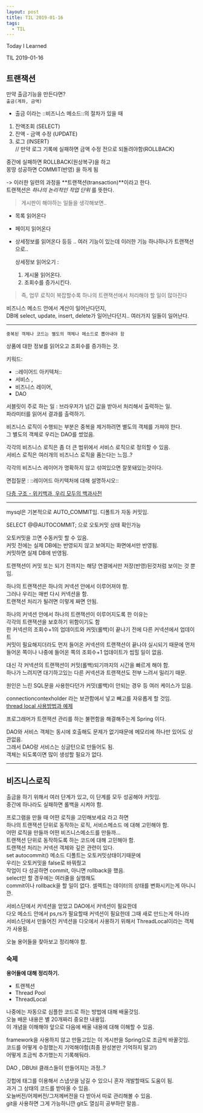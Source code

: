 ```yaml
---
layout: post
title: TIL 2019-01-16
tags:
  - TIL
---
```


Today I Learned

TIL 2019-01-16

## 트랜잭션

만약 출금기능을 만든다면?  
`출금(계좌, 금액)`

* 출금 이라는 ::비즈니스 메소드::의 절차가 있을 때
1. 잔액조회 (SELECT)
2. 잔액 - 금액 수정 (UPDATE) 
3. 로그 (INSERT)  
   // 만약 로그 기록에 실패하면 금액 수정 전으로 되돌려야함(ROLLBACK)

중간에 실패하면 ROLLBACK(원상복구)을 하고  
몽땅 성공하면 COMMIT(반영) 을 하게 됨

-> 이러한 일련의 과정을 **트랜잭션(transaction)**이라고 한다.  
트랜잭션은 *하나의 논리적인 작업 단위* 를 뜻한다.


> 게시판이 해야하는 일들을 생각해보면..
* 목록 읽어온다
* 페이지 읽어온다
* 상세정보를 읽어온다
등등 .. 여러 기능이 있는데 이러한 기능 하나하나가 트랜잭션으로..

    상세정보 읽어오기 :  
  1. 게시물 읽어온다.
  2. 조회수를 증가시킨다.

> 즉, 업무 로직이 복잡할수록 하나의 트랜잭션에서 처리해야 할 일이 많아진다

비즈니스 메소드 안에서 계산이 일어난다던지,  
DB에 select, update, insert, delete가 일어난다던지.. 여러가지 일들이 일어난다.


---
 
`중복된 객체나 코드는 별도의 객체나 메소드로 뽑아내야 함`

상품에 대한 정보를 읽어오고 조회수를 증가하는 것.

키워드:
* ::레이어드 아키텍처:: 
* 서비스 , 
* 비즈니스 레이어, 
* DAO

서블릿이 주로 하는 일 : 브라우저가 넘긴 값을 받아서 처리해서 출력하는 일.  
파라미터를 읽어서 결과를 출력하기.

비즈니스 로직이 수행되는 부분은 중복을 제거하려면 별도의 객체를 가져야 한다.  
그 별도의 객체로 우리는 DAO를 썼었음.

각각의 비즈니스 로직은 좀 더 큰 범위에서 서비스 로직으로 정의할 수 있음.  
서비스 로직은 여러개의 비즈니스 로직을 품는다는 느낌..?

각각의 비즈니스 레이어가 명확하지 않고 섞여있으면 잘못돼있는것이다.

면접질문 : ::레이어드 아키텍처에 대해 설명하시오::

[다층 구조 - 위키백과, 우리 모두의 백과사전](https://ko.wikipedia.org/wiki/%EB%8B%A4%EC%B8%B5_%EA%B5%AC%EC%A1%B0)

---
mysql은 기본적으로 AUTO_COMMIT임. 디폴트가 자동 커밋임.

SELECT @@AUTOCOMMIT; 으로 오토커밋 상태 확인가능

오토커밋을 끄면 수동커밋 할 수 있음.  
커밋 전에는 실제 DB에는 반영되지 않고 보여지는 화면에서만 반영됨.  
커밋하면 실제 DB에 반영됨.  
 
트랜잭션이 커밋 또는 되기 전까지는 해당 연결에서만 저장(반영)된것처럼 보이는 것 뿐임.  

하나의 트랜잭션은 하나의 커넥션 안에서 이루어져야 함.  
그러나 우리는 매번 다시 커넥션을 함.  
트랜잭션 처리가 될려면 이렇게 짜면 안됨.  

하나의 커넥션 안에서 하나의 트랜잭션이 이루어지도록 한 이유는  
각각의 트랜잭션을 보호하기 위함이기도 함  
한 커넥션의 조회수+1의 업데이트와 커밋(롤백)이 끝나기 전에 다른 커넥션에서 업데이트  
커밋이 필요해지더라도 먼저 들어온 커넥션의 트랜잭션이 끝나야 실시되기 때문에 먼저 들어온  쪽이나 나중에 들어온 쪽의 조회수+1 업데이트가 씹힐 일이 없음.  

대신 각 커넥션의 트랜잭션이 커밋(롤백)되기까지의 시간을 빠르게 해야 함.  
하나가 느려지면 대기하고있는 다른 커넥션과 트랜잭션도 전부 느려서 밀리기 때문.

원인은 느린 SQL문을 사용한다던가 커밋(롤백)이 안되는 경우 등 여러 케이스가 있음.


connectioncontexholder 라는 보관함에서 넣고 빼고를 자유롭게 할 것임.  
[thread local 사용방법과 예제](https://www.baeldung.com/java-threadlocal)

프로그래머가 트랜잭션 관리를 하는 불편함을 해결해주는게 Spring 이다.

DAO와 서비스 객체는 동시에 호출해도 문제가 없기때문에 메모리에 하나만 있어도 상관없음.  
그래서 DAO랑 서비스는 싱글턴으로 만들어도 됨.  
객체는 되도록이면 많이 생성할 필요가 없다.

---

## 비즈니스로직
출금을 하기 위해서 여러 단계가 있고, 이 단계를 모두 성공해야 커밋임.  
중간에 하나라도 실패하면 롤백을 시켜야 함.

프로그램을 만들 때 어떤 로직을 고민해보세요 라고 하면  
하나의 트랜잭션 단위로 동작하는 로직, 서비스메소드 에 대해 고민해야 함.   
어떤 로직을 만들까 어떤 비즈니스메소드를 만들까...  
트랜잭션 단위로 동작하도록 하는 코드에 대해 고민해야 함.  
트랜잭션 처리는 커넥션 객체와 깊은 관련이 있다.  
set autocommit() 메소드 디폴트는 오토커밋상태이기때문에  
우리는 오토커밋을 false로 바꿔줬고  
작업이 다 성공하면 commit, 아니면 rollback을 했음.  
select만 할 경우에는 여러줄을 실행해도  
commit이나 rollback을 할 일이 없다. 셀렉트는 데이터의 상태를 변화시키는게 아니니깐.

서비스단에서 커넥션을 얻었고 DAO에서 커넥션이 필요한데  
다오 메소드 안에서 ps,rs가 필요할때 커넥션이 필요한데 그때 새로 만드는게 아니라  
서비스단에서 만들어진 커넥션을 다오에서 사용하기 위해서 ThreadLocal이라는 객체가 사용됨.  

오늘 용어들을 찾아보고 정리해야 함.  

### 숙제
**용어들에 대해 정리하기.**
* 트랜젝션
* Thread Pool
* ThreadLocal

나중에는 자동으로 심플한 코드로 하는 방법에 대해 배울것임.  
오늘 배운 내용은 별 20개짜리 중요한 내용임.  
이 개념을 이해해야 앞으로 다음에 배울 내용에 대해 이해할 수 있음.  

framework을 사용하지 않고 만들고있는 이 게시판을 Spring으로 조금씩 바꿀것임.  
코드를 어떻게 수정했는지 기억해야함(최종 완성본만 기억하지 말고!)  
어떻게 조금씩 추가했는지 기록해둬라.  

DAO , DBUtil 클래스들이 만들어지는 과정..?  

깃헙에 태그를 이용해서 스냅샷을 남길 수 있으니 혼자 개발할때도 도움이 됨.   
과거 그 상태의 코드를 받아올 수 있음.  
오늘버전/어제버전/그저께버전을 다 받아서 따로 관리해볼 수 있음.  
git을 사용하면 그게 가능하니깐 git도 열심히 공부하란 말씀..



